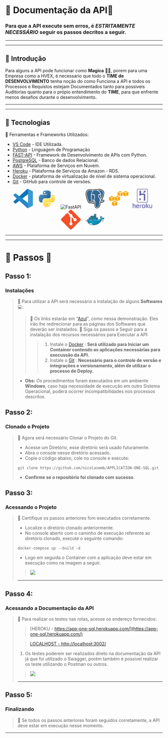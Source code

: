 

# :scroll: Documentação da API:scroll:

### **Para que a API execute sem erros, é *ESTRITAMENTE NECESSÁRIO* seguir os passos decritos a seguir**.
---
----

## :round_pushpin: Introdução

Para alguns a API pode funcionar como **Magica** 🧙‍♂️, porem para uma Empresa como a HVEX, é necessario que todo o **TIME de DESENVOLVIMENTO** tenha noção do como Funciona a API e todos os Processos e Requistos estejam Documentados tanto para possiveis Auditorias quanto para o própio entendimento do **TIME**, para que enfrente menos desafios durante o desenvolvimento.

----
----
## :mag_right: Tecnologias

:round_pushpin: Ferramentas e Frameworks Utilizados:

- [VS Code](https://code.visualstudio.com/download) - IDE Utilizada.
- [Python](https://www.python.org/) - Linguagem de Programação
- [FAST-API](https://fastapi.tiangolo.com/) - Framework de Desenvolvimento de APIs com Python.
- [PostgreSQL](https://www.postgresql.org/) - Banco de dados Relacional. 
- [AWS](https://aws.amazon.com/) - Plataforma de Serviços em Nuvem. 
- [Heroku](https://dashboard.heroku.com/) - Plataforma de Serviços da Amazon - RDS. 
- [Docker](https://www.docker.com/) - plataforma de virtualização de nível de sistema operacional.
- [Git](https://github.com/) - GitHub para controle de versões.





<p align="center">
<img height=64" src="https://raw.githubusercontent.com/devicons/devicon/master/icons/vscode/vscode-original.svg" alt="VSCode"/>&nbsp;&nbsp;
<img height=64" src="https://raw.githubusercontent.com/devicons/devicon/master/icons/python/python-original.svg" alt="Python"/>&nbsp;&nbsp;
<img height=64" src="https://cdn.worldvectorlogo.com/logos/fastapi-1.svg" alt="FastAPI"/>&nbsp;&nbsp; 
<img height=64" src="https://raw.githubusercontent.com/devicons/devicon/master/icons/postgresql/postgresql-original.svg" alt="PostgreSQL"/>&nbsp;&nbsp;
<img height=64" src="https://raw.githubusercontent.com/devicons/devicon/master/icons/amazonwebservices/amazonwebservices-original.svg" alt="AWS-RDS"/>&nbsp;&nbsp;
<img height=64" src="https://raw.githubusercontent.com/devicons/devicon/master/icons/heroku/heroku-original-wordmark.svg" alt="AWS-RDS"/>&nbsp;&nbsp;
<img height=64" src="https://raw.githubusercontent.com/devicons/devicon/master/icons/git/git-original.svg" alt="Git"/>&nbsp;&nbsp;
<img height=64" src="https://raw.githubusercontent.com/devicons/devicon/master/icons/docker/docker-original.svg" alt="Docker"/>&nbsp;&nbsp;
</p>




----
----
# :rotating_light: Passos :rotating_light:
## Passo 1:
### Instalações
>
>:pushpin: Para utilizar a API será necessário a instalação de alguns **Softwares** :computer::
>>:round_pushpin: Os links estarão em "[Azul]()", como nessa demonstração. Eles irão lhe redirecionar para as páginas dos Softwares que deverão ser instalados.
>>:round_pushpin: Siga os passos a Seguir para a instalação dos recursos necessários para Executar a API:
>>> 1. Instale o [Docker](https://www.docker.com/products/docker-desktop) : **Será utilizado para Iniciar um Container contendo as aplicações necessárias para execussão da API.**
>>> 2. Instale o [Git](https://git-scm.com/downloads) : **Necessário para o controle de versão e integrações e versionamento, além de utilizar o processo de Deploy.**
> - **Obs:** Os procedimentos foram executados em um ambiente **Windows**, caso haja necessidade de execução em outro Sistema Operacional, poderá ocorrer incompatibilidades nos processos descritos.


## Passo 2:
### Clonado o Projeto
> :pushpin: Agora será necessário Clonar o Projeto do Git.
> - Acesse um Diretório, esse diretório será usado futuramente.
> - Abra o console nesse diretório acessado.
> - Copie o código abaixo, cole no console e execute:
>```shell 
> git clone https://github.com/nicolasmmb/APPLICATION-ONE-SQL.git
>```
> - **Confirme se o repositório foi clonado com sucesso**.
> 

## Passo 3:
### Acessando o Projeto
> :pushpin: Certifique os passos anteriores fom executados corretamente.
> - Localize o diretório clonado anteriormente.
> - No console aberto com o caminho de execução referente ao diretório clonado, execute o seguinte comando:
>```shell 
>docker-compose up --build -d
>```
> - Logo em seguida o Container com a aplicação deve estar em execução como na imagem a seguir.
>>  ![](https://raw.githubusercontent.com/nicolasmmb/saved-images/main/telponto/CAP1.png) 
> --- 
>


## Passo 4:
### Acessando a Documentação da API
> :pushpin: Para realizar os testes nas rotas, acesse os endereço fornecidos:
>>  [HEROKU -  https://app-one-sql.herokuapp.com/](https://app-one-sql.herokuapp.com/)
>
>>  [LOCALHOST - http://localhost:3002/](http://localhost:3002/)
> 1. Os testes poderem ser realizados direto na documentação da API já que foi utilizado o Swagger, porém também é possivel realizar os teste utilizando o Postman ou outros.
>>  ![](https://raw.githubusercontent.com/nicolasmmb/saved-images/main/telponto/CAP2.png) 
> ---
> 
## Passo 5:
### Finalizando
> :pushpin: Se todos os passos anteriores foram seguidos corretamente, a API deve estar em execução nesse momento.
----